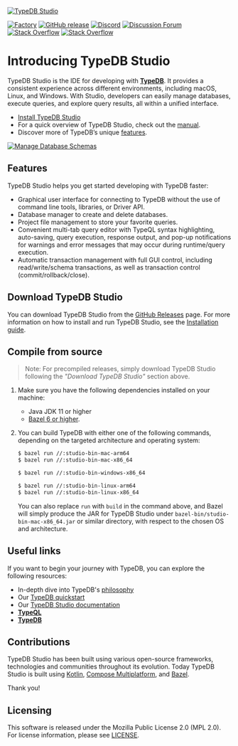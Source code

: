 [![TypeDB Studio](./docs/images/typedb_banner.png)](https://typedb.com/docs/typedb/connecting/studio)

[![Factory](https://factory.vaticle.com/api/status/typedb/typedb-studio/badge.svg)](https://factory.vaticle.com/typedb/typedb-studio)
[![GitHub release](https://img.shields.io/github/release/typedb/typedb-studio.svg)](https://github.com/typedb/typedb-studio/releases/latest)
[![Discord](https://img.shields.io/discord/665254494820368395?color=7389D8&label=chat&logo=discord&logoColor=ffffff)](https://typedb.com/discord)
[![Discussion Forum](https://img.shields.io/badge/discourse-forum-blue.svg)](https://forum.typedb.com)
[![Stack Overflow](https://img.shields.io/badge/stackoverflow-typedb-796de3.svg)](https://stackoverflow.com/questions/tagged/typedb)
[![Stack Overflow](https://img.shields.io/badge/stackoverflow-typeql-3dce8c.svg)](https://stackoverflow.com/questions/tagged/typeql)

# Introducing TypeDB Studio

TypeDB Studio is the IDE for developing with **[TypeDB](https://github.com/typedb/typedb)**. It provides a consistent experience across different environments, including macOS, Linux, and Windows. With Studio, developers can easily manage databases, execute queries, and explore query results, all within a unified interface.

- [Install TypeDB Studio](https://typedb.com/docs/home/install-tools#_studio)
- For a quick overview of TypeDB Studio, check out the [manual](https://typedb.com/docs/manual/tools/studio).
- Discover more of TypeDB’s unique [features](https://typedb.com/features).


[![Manage Database Schemas](./docs/images/create.gif)](./docs/images/create.gif)

## Features

TypeDB Studio helps you get started developing with TypeDB faster:

- Graphical user interface for connecting to TypeDB without the use of command line tools, libraries, or Driver API.
- Database manager to create and delete databases.
- Project file management to store your favorite queries.
- Convenient multi-tab query editor with TypeQL syntax highlighting, auto-saving, query execution, response output, 
  and pop-up notifications for warnings and error messages that may occur during runtime/query execution.
- Automatic transaction management with full GUI control, including read/write/schema transactions, as 
  well as transaction control (commit/rollback/close).

## Download TypeDB Studio

You can download TypeDB Studio from the [GitHub Releases](https://github.com/typedb/typedb-studio/releases) page.
For more information on how to install and run TypeDB Studio, see the 
[Installation guide](https://typedb.com/docs/home/install-tools#_studio).

## Compile from source

> Note: For precompiled releases, simply download TypeDB Studio following the _"Download TypeDB Studio"_ section above.

1. Make sure you have the following dependencies installed on your machine:
    - Java JDK 11 or higher
    - [Bazel 6 or higher](https://bazel.build/install).
 
2. You can build TypeDB with either one of the following commands, depending on the targeted architecture and 
   operating system: 
   ```sh
   $ bazel run //:studio-bin-mac-arm64
   $ bazel run //:studio-bin-mac-x86_64
   ```
   ```sh
   $ bazel run //:studio-bin-windows-x86_64
   ```
   ```sh
   $ bazel run //:studio-bin-linux-arm64
   $ bazel run //:studio-bin-linux-x86_64
   ```
   You can also replace `run` with `build` in the command above, and Bazel will simply produce the JAR for TypeDB Studio
   under `bazel-bin/studio-bin-mac-x86_64.jar` or similar directory, with respect to the chosen OS and architecture.

## Useful links

If you want to begin your journey with TypeDB, you can explore the following resources:

* In-depth dive into TypeDB's [philosophy](https://typedb.com/philosophy)
* Our [TypeDB quickstart](https://typedb.com/docs/typedb/quickstart-guide)
* Our [TypeDB Studio documentation](https://typedb.com/docs/manual/tools/studio)
* **[TypeQL](https://github.com/typedb/typeql)**
* **[TypeDB](https://github.com/typedb/typedb)**

## Contributions

TypeDB Studio has been built using various open-source frameworks, technologies and communities throughout its 
evolution. Today TypeDB Studio is built
using [Kotlin](https://kotlinlang.org),
[Compose Multiplatform](https://github.com/JetBrains/compose-jb),
and [Bazel](https://bazel.build).

Thank you!

## Licensing

This software is released under the Mozilla Public License 2.0 (MPL 2.0).
For license information, please see [LICENSE](https://github.com/typedb/typedb-studio/blob/master/LICENSE). 
